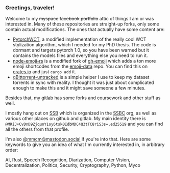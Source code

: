 ### Greetings, traveler!

Welcome to my ~~myspace~~ ~~facebook~~ ~~portfolio~~ attic of things I am or was interested in. Many of these repositories are straight-up forks, only some contain actual modifications. The ones that actually have some content are:

* [PytorchWCT](https://github.com/black-puppydog/PytorchWCT/), a modified implementation of the really cool WCT stylization algorithm, which I needed for my PhD thesis. The code is dormant and targets pytorch 1.0, so you have been warned but it contains the models files and everything else you need to run it.
* [node-emoji-rs](https://github.com/black-puppydog/node-emoji-rs) is a modified fork of [gh-emoji](https://github.com/kornelski/gh-emoji) which adds a ton more emoji shortcodes from the [emoji-data](https://github.com/iamcal/emoji-data) repo. You can find this on [crates.io](https://crates.io/crates/node-emoji) and just `cargo add` it.
* [qBittorrent-untracked](https://github.com/black-puppydog/qbittorrent-untracked) is a simple helper I use to keep my dataset torrents in sync with reality. I thought it was just about complicated enough to make this and it might save someone a few minutes.

Besides that, my [gitlab](gitlab.com/dwynen) has some forks and coursework and other stuff as well.

I mostly hang out on [SSB](https://scuttlebutt.nz) which is organized in the [SSBC](https://github.com/ssbc/) org, as well as various other places on github and gitlab. My main identity there is `@MRiJ+CvDnD9ZjqunY1oy6tsk0IdbMDC4Q3tTC8riS3s=.ed25519` and you can find all the others from that profile.

I'm also [@mmcm@mastodon.social](https://mastodon.social/@mmcm) if you're into that. Here are some keywords to give you an idea of what I'm currently interested in, in arbitrary order:

AI, Rust, Speech Recognition, Diarization, Computer Vision, Decentralization, Politics, Security, Cryptography, Python, Myco
